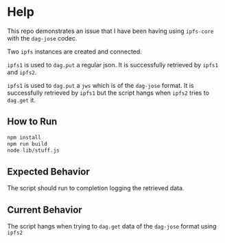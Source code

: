 # Help

This repo demonstrates an issue that I have been having using `ipfs-core` with the `dag-jose` codec.

Two `ipfs` instances are created and connected.

`ipfs1` is used to `dag.put` a regular json. It is successfully retrieved by `ipfs1` and `ipfs2`.

`ipfs1` is used to `dag.put` a `jws` which is of the `dag-jose` format. It is successfully retrieved by `ipfs1` but the script hangs when `ipfs2` tries to `dag.get` it.

## How to Run

```sh
npm install
npm run build
node lib/stuff.js
```

## Expected Behavior

The script should run to completion logging the retrieved data.

## Current Behavior

The script hangs when trying to `dag.get` data of the `dag-jose` format using `ipfs2`
